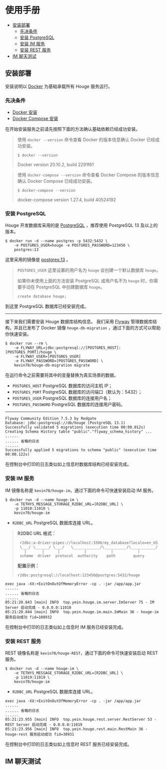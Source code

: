 使用手册 <!-- omit in toc -->
===

- [安装部署](#安装部署)
  - [先决条件](#先决条件)
  - [安装 PostgreSQL](#安装-postgresql)
  - [安装 IM 服务](#安装-im-服务)
  - [安装 REST 服务](#安装-rest-服务)
- [IM 聊天测试](#im-聊天测试)

## 安装部署

安装说明以 [Docker](https://docs.docker.com) 为基础承载所有 Houge 服务运行。

### 先决条件

- [Docker 安装](https://docs.docker.com/get-docker)
- [Docker Compose 安装](https://docs.docker.com/compose/install)

在开始安装服务之前请先按照下面的方法确认基础依赖已经成功安装。

> 使用 `docker --version` 命令查看 Docker 的版本信息确认 Docker 已经成功安装。
> ```
> $ docker --version
> ```
> Docker version 20.10.2, build 2291f61

> 使用 `docker-compose --version` 命令查看 Docker Compose 的版本信息确认 Docker Compose 已经成功安装。
> ```
> $ docker-compose --version
> ```
> docker-compose version 1.27.4, build 40524192

### 安装 PostgreSQL

Houge 开发数据库采用的是 [PostgreSQL](https://www.postgresql.org/) ，推荐使用 PostgreSQL 13 及以上的版本。

```
$ docker run -d --name postgres -p 5432:5432 \
    -e POSTGRES_USER=houge -e POSTGRES_PASSWORD=123456 \
    postgres:13
```

这里采用的镜像是 [postgres:13](https://hub.docker.com/_/postgres) 。

> `POSTGRES_USER` 这里设置的用户名为 `houge` 会创建一个默认数据库 `houge`。
>
> 如果你未使用上面的方法安装 PostgreSQL 或用户名不为 `houge` 时，你需要手动在 PostgreSQL 中创建数据库 `houge`。
> ```
> create database houge;
> ```

到这里 PostgreSQL 数据库已经安装完成。

---

接下来我们需要安装 Houge 数据库结构信息。 我们采用 [Flyway](https://flywaydb.org/) 管理数据库结构，并且已发布了 Docker 镜像 `houge-db-migration`
，通过下面的方式可以帮助你快速安装。

```
$ docker run --rm \
    -e FLYWAY_URL=jdbc:postgresql://[POSTGRES_HOST]:[POSTGRES_PORT]/houge \
    -e FLYWAY_USER=[POSTGRES_USER]
    -e FLYWAY_PASSWORD=[POSTGRES_PASSWORD] \
    kevin70/houge-db-migration migrate
```

在运行命令之前需要将其中的变量替换为真实场景的数据。

- `POSTGRES_HOST` PostgreSQL 数据库的访问主机 IP；
- `POSTGRES_PORT` PostgreSQL 数据库的访问端口（默认为：5432）；
- `POSTGRES_USER` PostgreSQL 数据库的连接用户名；
- `POSTGRES_PASSWORD` PostgreSQL 数据库的连接用户密码。

---

```
Flyway Community Edition 7.5.3 by Redgate
Database: jdbc:postgresql://db/houge (PostgreSQL 13.1)
Successfully validated 5 migrations (execution time 00:00.012s)
Creating Schema History table "public"."flyway_schema_history" ...
......
...... 省略的日志
......
Successfully applied 5 migrations to schema "public" (execution time 00:00.122s)
```

在控制台中打印的日志类似如上信息时数据库结构已经安装完成。

### 安装 IM 服务

IM 镜像名称是 `kevin70/houge-im`，通过下面的命令可快速安装启动 IM 服务。

```
$ docker run -d --name houge-im \
    -e TETHYS_MESSAGE_STORAGE_R2DBC_URL=[R2DBC_URL] \
    -p 11010:11010 \
    kevin70/houge-im
```

- `R2DBC_URL` PostgreSQL 数据库连接 URL。

> **R2DBC URL 格式：**
> ```
>  r2dbc:a-driver:pipes://localhost:3306/my_database?locale=en_US
>  \___/ \______/ \___/   \____________/\__________/\___________/
>    |       |      |           |           |           |
>  scheme  driver  protocol  authority    path        query
> ```
>
> **配置示例：**
> ```
> r2dbc:postgresql://localhost:123456@postgres:5432/houge
> ```

```
exec java -XX:+ExitOnOutOfMemoryError -cp . -jar /app/app.jar
......
...... 省略的日志
......
05:21:20.843 [main] INFO  top.yein.houge.im.server.ImServer 75 - IM Server 启动完成 - 0.0.0.0:11010
05:21:20.844 [main] INFO  top.yein.houge.im.main.ImMain 36 - houge-im 服务启动成功 fid=108932
```

在控制台中打印的日志类似如上信息时 IM 服务已经安装完成。

### 安装 REST 服务

REST 镜像名称是 `kevin70/houge-REST`，通过下面的命令可快速安装启动 REST 服务。

```
$ docker run -d --name houge-im \
    -e TETHYS_MESSAGE_STORAGE_R2DBC_URL=[R2DBC_URL] \
    -p 11019:11019 \
    kevin70/houge-im
```

- `R2DBC_URL` PostgreSQL 数据库连接 URL。

```
exec java -XX:+ExitOnOutOfMemoryError -cp . -jar /app/app.jar
......
...... 省略的日志
......
05:21:23.955 [main] INFO  top.yein.houge.rest.server.RestServer 53 - REST Server 启动完成 - 0.0.0.0:11019
05:21:23.956 [main] INFO  top.yein.houge.rest.main.RestMain 36 - houge-rest 服务启动成功 fid=30931
```

在控制台中打印的日志类似如上信息时 REST 服务已经安装完成。

## IM 聊天测试



